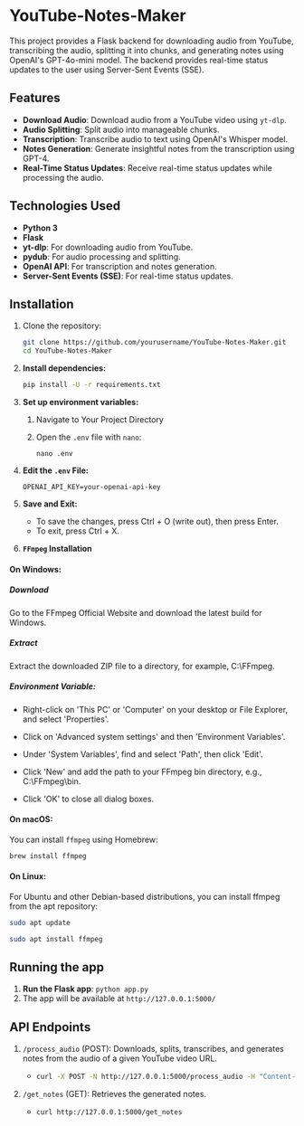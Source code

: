 # YouTube-Notes-Maker

This project provides a Flask backend for downloading audio from YouTube, transcribing the audio, splitting it into chunks, and generating notes using OpenAI's GPT-4o-mini model. The backend provides real-time status updates to the user using Server-Sent Events (SSE).

## Features

- **Download Audio**: Download audio from a YouTube video using `yt-dlp`.
- **Audio Splitting**: Split audio into manageable chunks.
- **Transcription**: Transcribe audio to text using OpenAI's Whisper model.
- **Notes Generation**: Generate insightful notes from the transcription using GPT-4.
- **Real-Time Status Updates**: Receive real-time status updates while processing the audio.

## Technologies Used

- **Python 3**
- **Flask**
- **yt-dlp**: For downloading audio from YouTube.
- **pydub**: For audio processing and splitting.
- **OpenAI API**: For transcription and notes generation.
- **Server-Sent Events (SSE)**: For real-time status updates.

## Installation

1. Clone the repository:

   ```bash
   git clone https://github.com/yourusername/YouTube-Notes-Maker.git
   cd YouTube-Notes-Maker

   ```

2. **Install dependencies:**

   ```bash
   pip install -U -r requirements.txt
   ```

4. **Set up environment variables:**

   1. Navigate to Your Project Directory
   2. Open the `.env` file with `nano`:

      `nano .env`
5. **Edit the `.env` File:**
      ```
      OPENAI_API_KEY=your-openai-api-key
      ```
6. **Save and Exit:**
      - To save the changes, press Ctrl + O (write out), then press Enter.
      - To exit, press Ctrl + X.

7. **`FFmpeg` Installation**

#### On Windows:

##### Download
Go to the FFmpeg Official Website and download the latest build for Windows.

##### Extract
Extract the downloaded ZIP file to a directory, for example, C:\FFmpeg.

##### Environment Variable:
- Right-click on 'This PC' or 'Computer' on your desktop or File Explorer, and select 'Properties'.

- Click on 'Advanced system settings' and then 'Environment Variables'.

- Under 'System Variables', find and select 'Path', then click 'Edit'.

- Click 'New' and add the path to your FFmpeg bin directory, e.g., C:\FFmpeg\bin.

- Click 'OK' to close all dialog boxes.

#### On macOS:

You can install `ffmpeg` using Homebrew:

```bash
brew install ffmpeg
```

#### On Linux:
For Ubuntu and other Debian-based distributions, you can install ffmpeg from the apt repository:

```bash
sudo apt update
```

```bash
sudo apt install ffmpeg
```

## Running the app
1. **Run the Flask app**: `python app.py`
2. The app will be available at `http://127.0.0.1:5000/`

## API Endpoints
1. `/process_audio` (POST): Downloads, splits, transcribes, and generates notes from the audio of a given YouTube video URL.
   - ```bash
     curl -X POST -N http://127.0.0.1:5000/process_audio -H "Content-Type: application/json" -d '{"url": "https://www.youtube.com/watch?v=YOUR_VIDEO_ID"}'
     ```

 2. `/get_notes` (GET): Retrieves the generated notes.
    - ```bash
      curl http://127.0.0.1:5000/get_notes
      ```


